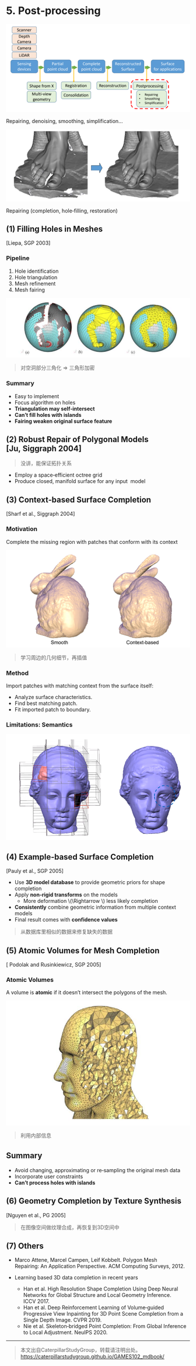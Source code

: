# 5. Post‐processing    

![](../assets/22-56.png)


Repairing, denoising, smoothing, simplification…    

![](../assets/22-57.png)


Repairing (completion, hole‐filling, restoration)   




## (1) Filling Holes in Meshes      

[Liepa, SGP 2003]    


### Pipeline   

1. Hole identification     
2. Hole triangulation    
3. Mesh refinement     
4. Mesh fairing    

![](../assets/22-58.png)

> 对空洞部分三角化 ⇒ 三角形加密    

### Summary    


 - Easy to implement     
 - Focus algorithm on holes     
 - **Triangulation may self‐intersect**    
 - **Can’t fill holes with islands**     
 - **Fairing weaken original surface feature**    


## (2) Robust Repair of Polygonal Models [Ju, Siggraph 2004]

> 没讲，能保证拓扑关系    

 - Employ a space‐efficient octree grid     
 - Produce closed, manifold surface for any input 
model     



## (3) Context‐based Surface Completion    
[Sharf et al., Siggraph 2004]

### Motivation     


Complete the missing region with patches that conform with its context     

![](../assets/22-59.png)

> 学习周边的几何细节，再插值    

### Method    

Import patches with matching context from the surface itself:     
 - Analyze surface characteristics.    
 - Find best matching patch.    
 - Fit imported patch to boundary.    



### Limitations: Semantics

![](../assets/22-60.png)   



## (4) Example‐based Surface Completion     
[Pauly et al., SGP 2005]

 - Use **3D model database** to provide geometric priors for shape completion      
 - Apply **non‐rigid transforms** on the models     
    - More deformation \\(\Rightarrow \\) less likely completion    
 - **Consistently** combine geometric information from multiple context models    
 - Final result comes with **confidence values**    
 
> 从数据库里相似的数据来修复缺失的数据    
 
 
## (5) Atomic Volumes for Mesh Completion     
[ Podolak and Rusinkiewicz, SGP 2005]



### Atomic Volumes    

A volume is **atomic** if it doesn’t intersect
the polygons of the mesh.    

![](../assets/22-61.png)  

> 利用内部信息    

## Summary　　　


 - Avoid changing, approximating or re‐sampling the original mesh data     
 - Incorporate user constraints     
 - **Can’t process holes with islands**    



## (6) Geometry Completion by Texture Synthesis    
[Nguyen et al., PG 2005]

> 在图像空间做纹理合成，再恢复到3D空间中    

## (7) Others  

- Marco Attene, Marcel Campen, Leif Kobbelt. Polygon Mesh Repairing: An Application Perspective. ACM Computing Surveys, 2012.     

 - Learning based 3D data completion in recent years    
    - Han et al. High Resolution Shape Completion Using Deep Neural Networks for Global Structure and Local Geometry Inference. ICCV 2017.    
    - Han et al. Deep Reinforcement Learning of Volume‐guided Progressive View Inpainting for 3D Point Scene Completion from a Single Depth Image. CVPR 2019.   
    - Nie et al. Skeleton‐bridged Point Completion: From Global Inference to Local Adjustment. NeuIPS 2020.    

---  

> 本文出自CaterpillarStudyGroup，转载请注明出处。
https://caterpillarstudygroup.github.io/GAMES102_mdbook/
  
